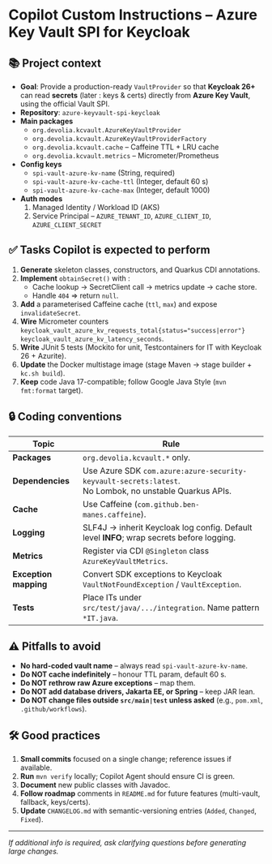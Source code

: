 # Copilot Custom Instructions – Azure Key Vault SPI for Keycloak

## 📚 Project context
- **Goal**: Provide a production-ready `VaultProvider` so that **Keycloak 26+** can read **secrets** (later : keys & certs) directly from **Azure Key Vault**, using the official Vault SPI.
- **Repository**: `azure-keyvault-spi-keycloak`
- **Main packages**
  - `org.devolia.kcvault.AzureKeyVaultProvider`
  - `org.devolia.kcvault.AzureKeyVaultProviderFactory`
  - `org.devolia.kcvault.cache` – Caffeine TTL + LRU cache
  - `org.devolia.kcvault.metrics` – Micrometer/Prometheus
- **Config keys**
  - `spi-vault-azure-kv-name` (String, required)
  - `spi-vault-azure-kv-cache-ttl` (Integer, default 60 s)
  - `spi-vault-azure-kv-cache-max` (Integer, default 1000)
- **Auth modes**
  1. Managed Identity / Workload ID (AKS)
  2. Service Principal – `AZURE_TENANT_ID`, `AZURE_CLIENT_ID`, `AZURE_CLIENT_SECRET`

## ✅ Tasks Copilot is expected to perform
1. **Generate** skeleton classes, constructors, and Quarkus CDI annotations.
2. **Implement** `obtainSecret()` with :
   - Cache lookup → SecretClient call → metrics update → cache store.
   - Handle `404` ⇒ return `null`.
3. **Add** a parameterised Caffeine cache (`ttl`, `max`) and expose `invalidateSecret`.
4. **Wire** Micrometer counters  
   `keycloak_vault_azure_kv_requests_total{status="success|error"}`  
   `keycloak_vault_azure_kv_latency_seconds`.
5. **Write** JUnit 5 tests (Mockito for unit, Testcontainers for IT with Keycloak 26 + Azurite).
6. **Update** the Docker multistage image (stage Maven → stage builder + `kc.sh build`).
7. **Keep** code Java 17-compatible; follow Google Java Style (`mvn fmt:format` target).

## 🔒 Coding conventions
| Topic | Rule |
|-------|------|
| **Packages** | `org.devolia.kcvault.*` only. |
| **Dependencies** | Use Azure SDK `com.azure:azure-security-keyvault-secrets:latest`.<br>No Lombok, no unstable Quarkus APIs. |
| **Cache** | Use Caffeine (`com.github.ben-manes.caffeine`). |
| **Logging** | SLF4J → inherit Keycloak log config. Default level **INFO**; wrap secrets before logging. |
| **Metrics** | Register via CDI `@Singleton` class `AzureKeyVaultMetrics`. |
| **Exception mapping** | Convert SDK exceptions to Keycloak `VaultNotFoundException` / `VaultException`. |
| **Tests** | Place ITs under `src/test/java/.../integration`. Name pattern `*IT.java`. |

## ⚠️ Pitfalls to avoid
- **No hard-coded vault name** – always read `spi-vault-azure-kv-name`.
- **Do NOT cache indefinitely** – honour TTL param, default 60 s.
- **Do NOT rethrow raw Azure exceptions** – map them.
- **Do NOT add database drivers, Jakarta EE, or Spring** – keep JAR lean.
- **Do NOT change files outside `src/main|test` unless asked** (e.g., `pom.xml`, `.github/workflows`).

## 🛠️ Good practices
1. **Small commits** focused on a single change; reference issues if available.
2. **Run** `mvn verify` locally; Copilot Agent should ensure CI is green.
3. **Document** new public classes with Javadoc.
4. **Follow roadmap** comments in `README.md` for future features (multi-vault, fallback, keys/certs).
5. **Update** `CHANGELOG.md` with semantic-versioning entries (`Added`, `Changed`, `Fixed`).

---

*If additional info is required, ask clarifying questions before generating large changes.*
